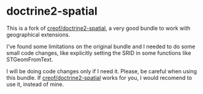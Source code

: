 # doctrine2-spatial



This is a fork of [creof/doctrine2-spatial](https://github.com/creof/doctrine2-spatial), a very good bundle to work with geographical extensions. 

I've found some limitations on the original bundle and I needed to do some small code changes, like explicitly setting the SRID in some functions like STGeomFromText.

I will be doing code changes only if I need it. Please, be careful when using this bundle. If [creof/doctrine2-spatial](https://github.com/creof/doctrine2-spatial) works for you, I would recomend to use it, instead of mine.
